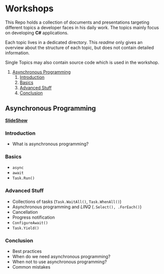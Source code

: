 # Workshops

This Repo holds a collection of documents and presentations targeting different topics a developer faces in his daily work. The topics mainly focus on developing **C#** applications.

Each topic lives in a dedicated directory. This *readme* only gives an overview about the structure of each topic, but does not contain detailed information.

Single Topics may also contain source code which is used in the workshop.

1. [Asynchronous Programming](#asynchronous-programming)
   1. [Introduction](#introduction)
   2. [Basics](#basics)
   3. [Advanced Stuff](#advanced-stuff)
   4. [Conclusion](#conclusion)

## Asynchronous Programming

[**SlideShow**](https://rodoering.github.io/Workshops/AsynchronousProgramming/index.html)

### Introduction

- What is asynchronous programming?

### Basics

- `async`
- `await`
- `Task.Run()`

### Advanced Stuff

- Collections of tasks (`Task.WaitAll()`, `Task.WhenAll()`)
- Asynchronous programming and *LINQ* (`.Select(), .ForEach()`)
- Cancellation
- Progress notification
- `ConfigureAwait()`
- `Task.Yield()`
  
### Conclusion

- Best practices
- When do we need asynchronous programming?
- When not to use asynchronous programming?
- Common mistakes
